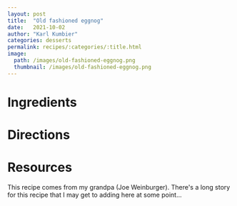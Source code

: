 ```yaml
---
layout: post
title:  "Old fashioned eggnog"
date:   2021-10-02
author: "Karl Kumbier"
categories: desserts
permalink: recipes/:categories/:title.html
image:
  path: /images/old-fashioned-eggnog.png
  thumbnail: /images/old-fashioned-eggnog.png
---
```


# Ingredients

# Directions

# Resources
This recipe comes from my grandpa (Joe Weinburger). There's a long story for
this recipe that I may get to adding here at some point...
